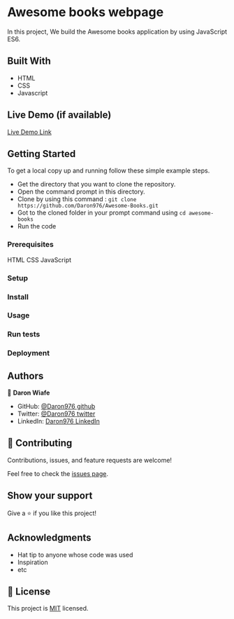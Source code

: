 # Awesome books webpage
 
In this project, We build the Awesome books application by using JavaScript ES6.

## Built With

* HTML
* CSS
* Javascript  

## Live Demo (if available)

[Live Demo Link](https://livedemo.com)


## Getting Started

To get a local copy up and running follow these simple example steps.
* Get the directory that you want to clone the repository.
* Open the command prompt in this directory.
* Clone by using this command : ```git clone https://github.com/Daron976/Awesome-Books.git```
* Got to the cloned folder in your prompt command using ```cd awesome-books```
* Run the code

### Prerequisites

HTML CSS JavaScript

### Setup

### Install

### Usage

### Run tests

### Deployment


## Authors

👤 **Daron Wiafe**

- GitHub: [@Daron976 github](https://github.com/Daron976)
- Twitter: [@Daron976 twitter](https://twitter.com/twitterhandle)
- LinkedIn: [Daron976 LinkedIn](https://linkedin.com/in/linkedinhandle)

## 🤝 Contributing

Contributions, issues, and feature requests are welcome!

Feel free to check the [issues page](../../issues/).

## Show your support

Give a ⭐️ if you like this project!

## Acknowledgments

- Hat tip to anyone whose code was used
- Inspiration
- etc

## 📝 License

This project is [MIT](./MIT.md) licensed.
